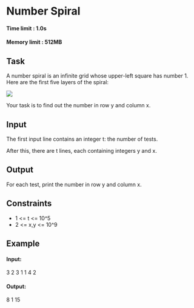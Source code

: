 # Number Spiral
#### Time limit : 1.0s
#### Memory limit : 512MB

## Task
A number spiral is an infinite grid whose upper-left square has number 1. Here are the first five layers of the spiral:

![](https://cses.fi/file/bba36f2601b99c7edc15865aa2a49e680a271075f30e86aa0e4e18d00a779c21)

Your task is to find out the number in row y and column x.

## Input
The first input line contains an integer t: the number of tests.

After this, there are t lines, each containing integers y and x.

## Output
For each test, print the number in row y and column x.

## Constraints
- 1 <= t <= 10^5
- 2 <= x,y <= 10^9

## Example
#### Input:
3
2 3
1 1
4 2

#### Output:
8
1
15

